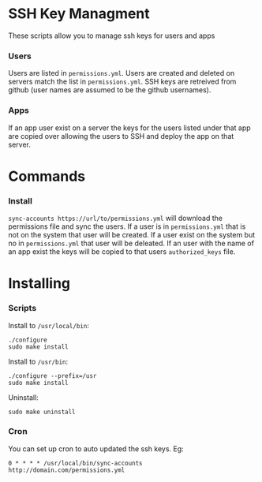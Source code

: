 SSH Key Managment
=================

These scripts allow you to manage ssh keys for users and apps

### Users

Users are listed in `permissions.yml`. Users are created and deleted on servers
match the list in `permissions.yml`. SSH keys are retreived from github (user
names are assumed to be the github usernames).

### Apps

If an app user exist on a server the keys for the users listed under that app
are copied over allowing the users to SSH and deploy the app on that server.

Commands
========

### Install

`sync-accounts https://url/to/permissions.yml` will download the permissions
file and sync the users. If a user is in `permissions.yml` that is not on the
system that user will be created. If a user exist on the system but no in
`permissions.yml` that user will be deleated. If an user with the name of an app
exist the keys will be copied to that users `authorized_keys` file.

Installing
==========

### Scripts

Install to `/usr/local/bin`:

    ./configure
    sudo make install

Install to `/usr/bin`:

    ./configure --prefix=/usr
    sudo make install

Uninstall:

    sudo make uninstall

### Cron

You can set up cron to auto updated the ssh keys. Eg:

`0 * * * * /usr/local/bin/sync-accounts http://domain.com/permissions.yml`
